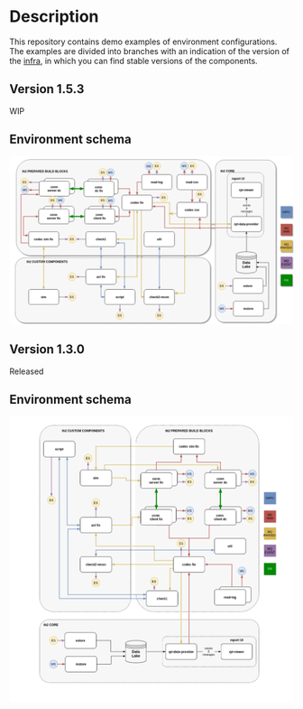 # Description
This repository contains demo examples of environment configurations. The examples are divided into branches with an indication of the version of the [infra](https://github.com/th2-net/th2-infra), in which you can find stable versions of the components.

## Version 1.5.3
WIP
## Environment schema
![alt text](schema-ver-153.png)
## Version 1.3.0
Released
## Environment schema
![alt text](schema-ver-130.png)
